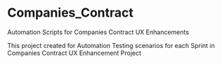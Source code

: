 # Companies_Contract
Automation Scripts for Companies Contract UX Enhancements

This project created for Automation Testing scenarios for each Sprint in Companies Contract UX Enhancement Project
